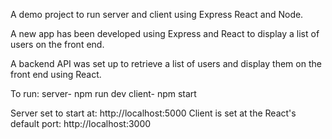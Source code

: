 A demo project to run server and client using Express React and Node.

A new app has been developed using Express and React to display a list of users on the front end.

A backend API was set up to retrieve a list of users and display them on the front end using React.

To run:
    server- npm run dev
    client- npm start

Server set to start at:                          http://localhost:5000
Client is set at the React's default port:       http://localhost:3000